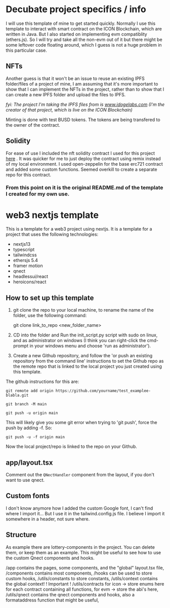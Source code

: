 # Decubate project specifics / info
I will use this template of mine to get started quickly. Normally I use this template to interact with smart contract on the ICON Blockchain, which are written in Java. But I also started on implementing evm compatiblity (ethers.js). So I will try and take all the non-evm out of it but there might be some leftover code floating around, which I guess is not a huge problem in this particular case.

## NFTs
Another guess is that it won't be an issue to reuse an existing IPFS folder/files of a project of mine, I am assuming that it's more important to show that I can implement the NFTs in the project, rather than to show that I can create a new IPFS folder and upload the files to IPFS. 

_fyi: The project I'm taking the IPFS files from is www.idogelabs.com (I'm the creator of that project, which is live on the ICON Blockchain)_

Minting is done with test BUSD tokens. The tokens are being transfered to the owner of the contract.

## Solidity
For ease of use I included the nft solidity contract I used for this project [here](./solidity/nftcontract.sol) . It was quicker for me to just deploy the contract using remix instead of my local environment. I used open-zeppelin for the base erc721 contract and added some custom functions. Seemed overkill to create a separate repo for this contract.


### From this point on it is the original README.md of the template I created for my own use.

# web3 nextjs template

This is a template for a web3 project using nextjs. It is a template for a project that uses the following technologies:

- nextjs13
- typescript
- tailwindcss
- ethersjs 5.4
- framer motion
- qnect 
- headlessui/react
- heroicons/react

## How to set up this template

1. git clone the repo to your local machine, to rename the name of the folder, use the following command:

    git clone link_to_repo <new_folder_name>

2. CD into the folder and Run the init_script.py script with sudo on linux, and as administrator on windows (I think you can right-click the cmd-prompt in your windows menu and choose 'run as administrator'). 

3. Create a new Github repository, and follow the 'or push an existing repository from the command line' instructions to set the Github repo
as the remote repo that is linked to the local project you just created using this template. 

The github instructions for this are:

`git remote add origin https://github.com/yourname/test_examplee-blabla.git`

`git branch -M main`

`git push -u origin main`


This will likely give you some git error when trying to 'git push', force the push by adding -f. So:

`git push -u -f origin main`

Now the local project/repo is linked to the repo on your Github.

## app/layout.tsx
Comment out the `QNectHandler` component from the layout, if you don't want to use qnect.

## Custom fonts
I don't know anymore how I added the custom Google font, I can't find where I import it... But I use it
in the tailwind.config.js file. I believe I import it somewhere in a header, not sure where.

## Structure
As example there are lottery-components in the project. You can delete them, or keep them as an example.
This might be useful to see how to use the custom Qnect components and hooks.

/app contains the pages, some components, and the "global" layout.tsx file,
/components contains most components, 
/hooks can be used to store custom hooks,
/utils/constants to store constants,
/utils/context contains the global context! ! Important !
/utils/contracts for icon -> store enums here for each contract containing all functions,
for evm -> store the abi's here,
/utils/qnect contains the qnect components and hooks, also a formataddress function that might be useful,
